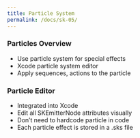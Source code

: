 ```yaml
---
title: Particle System 
permalink: /docs/sk-05/
---
```


### Particles Overview 

* Use particle system for special effects 
* Xcode particle system editor 
* Apply sequences, actions to the particle

### Particle Editor

* Integrated into Xcode 
* Edit all SKEmitterNode attributes visually 
* Don’t need to hardcode particle in code 
* Each particle effect is stored in a .sks file

